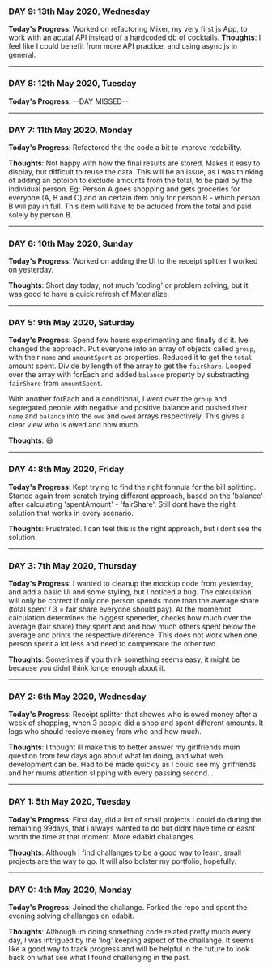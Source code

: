### DAY 9: 13th May 2020, Wednesday

**Today's Progress**: Worked on refactoring Mixer, my very first js App, to work with an acutal API instead of a hardcoded db of cocktails.
**Thoughts**: I feel like I could benefit from more API practice, and using async js in general.

---


### DAY 8: 12th May 2020, Tuesday

**Today's Progress**: --DAY MISSED--


---


### DAY 7: 11th May 2020, Monday

**Today's Progress**: Refactored the the code a bit to improve redability.

**Thoughts**: Not happy with how the final results are stored. Makes it easy to display, but difficult to reuse the data. This will be an issue, as I was thinking of adding an optoion to exclude amounts from the total, to be paid by the individual person. Eg: Person A goes shopping and gets groceries for everyone (A, B and C) and an certain item only for person B - which person B will pay in full. This item will have to be acluded from the total and paid solely by person B.

---

### DAY 6: 10th May 2020, Sunday

**Today's Progress**: Worked on adding the UI to the receipt splitter I worked on yesterday.

**Thoughts**: Short day today, not much 'coding' or problem solving, but it was good to have a quick refresh of Materialize.

---

### DAY 5: 9th May 2020, Saturday

**Today's Progress**: Spend few hours experimenting and finally did it. Ive changed the approach. Put everyone into an array of objects called `group`, with their `name` and `amountSpent` as properties. Reduced it to get the `total` amount spent.
Divide by length of the array to get the `fairShare`.
Looped over the array with forEach and added `balance` property by substracting `fairShare` from `amountSpent`.

With another forEach and a conditional, I went over the `group` and segregated people with negative and positive balance and pushed their `name` and `balance` into the `owe` and `owed` arrays respectively.
This gives a clear view who is owed and how much.

**Thoughts**: :smiley:

---

### DAY 4: 8th May 2020, Friday

**Today's Progress**: Kept trying to find the right formula for the bill splitting. Started again from scratch trying different approach, based on the 'balance' after calculating 'spentAmount' - 'fairShare'. Still dont have the right solution that works in every scenario.

**Thoughts**: Frustrated. I can feel this is the right approach, but i dont see the solution.

---

### DAY 3: 7th May 2020, Thursday

**Today's Progress**: I wanted to cleanup the mockup code from yesterday, and add a basic UI and some styling, but I noticed a bug. The calculation will only be correct if only one person spends more than the average share (total spent / 3 = fair share everyone should pay). At the momemnt calculation determines the biggest speneder, checks how much over the average (fair share) they spent and and how much others spent below the average and prints the respective diference.
This does not work when one person spent a lot less and need to compensate the other two.

**Thoughts**: Sometimes if you think something seems easy, it might be because you didnt think longe enough about it.

---

### DAY 2: 6th May 2020, Wednesday

**Today's Progress**: Receipt splitter that showes who is owed money after a week of shopping, when 3 people did a shop and spent different amounts. It logs who should recieve money from who and how much.

**Thoughts**: I thought ill make this to better answer my girlfriends mum question from few days ago about what Im doing, and what web development can be. Had to be made quickly as I could see my girlfriends and her mums attention slipping with every passing second...

---

### DAY 1: 5th May 2020, Tuesday

**Today's Progress**: First day, did a list of small projects I could do during the remaining 99days, that i always wanted to do but didnt have time or easnt worth the time at that moment. More edabid challanges.

**Thoughts**: Although I find challanges to be a good way to learn, small projects are the way to go. It will also bolster my portfolio, hopefully.

---

### DAY 0: 4th May 2020, Monday

**Today's Progress**: Joined the challange. Forked the repo and spent the evening solving challanges on edabit.

**Thoughts**: Although im doing something code related pretty much every day, I was intrigued by the 'log' keeping aspect of the challange. It seems like a good way to track progress and will be helpful in the future to look back on what see what I found challenging in the past.
